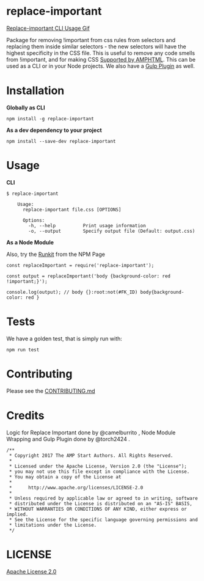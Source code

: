 # replace-important
[Replace-important CLI Usage Gif](http://i.imgur.com/xJYOaMO.gif)

Package for removing !important from css rules from selectors and replacing them inside similar selectors - the new selectors will have the highest specificity in the CSS file. This is useful to remove any code smells from !important, and for making CSS [Supported by AMPHTML](https://www.ampproject.org/docs/guides/responsive/style_pages). This can be used as a CLI or in your Node projects. We also have a [Gulp Plugin]('../gulp-replace-important') as well.

# Installation

**Globally as CLI**
```
npm install -g replace-important
```

**As a dev dependency to your project**
```
npm install --save-dev replace-important
```

# Usage

**CLI**

```
$ replace-important

    Usage:
      replace-important file.css [OPTIONS]

      Options:
        -h, --help          Print usage information
        -o, --output        Specify output file (Default: output.css)
```

**As a Node Module**

Also, try the [Runkit](https://npm.runkit.com/replace-important) from the NPM Page

```
const replaceImportant = require('replace-important');

const output = replaceImportant('body {background-color: red !important;}');

console.log(output); // body {}:root:not(#FK_ID) body{background-color: red }
```

# Tests

We have a golden test, that is simply run with:

```
npm run test
```

# Contributing

Please see the [CONTRIBUTING.md]('../../CONTRIBUTING.md')

# Credits

Logic for Replace Important done by @camelburrito , Node Module Wrapping and Gulp Plugin done by @torch2424 .

````
/**
 * Copyright 2017 The AMP Start Authors. All Rights Reserved.
 *
 * Licensed under the Apache License, Version 2.0 (the "License");
 * you may not use this file except in compliance with the License.
 * You may obtain a copy of the License at
 *
 *      http://www.apache.org/licenses/LICENSE-2.0
 *
 * Unless required by applicable law or agreed to in writing, software
 * distributed under the License is distributed on an "AS-IS" BASIS,
 * WITHOUT WARRANTIES OR CONDITIONS OF ANY KIND, either express or implied.
 * See the License for the specific language governing permissions and
 * limitations under the License.
 */
````

# LICENSE
[Apache License 2.0](https://choosealicense.com/licenses/apache-2.0/)
